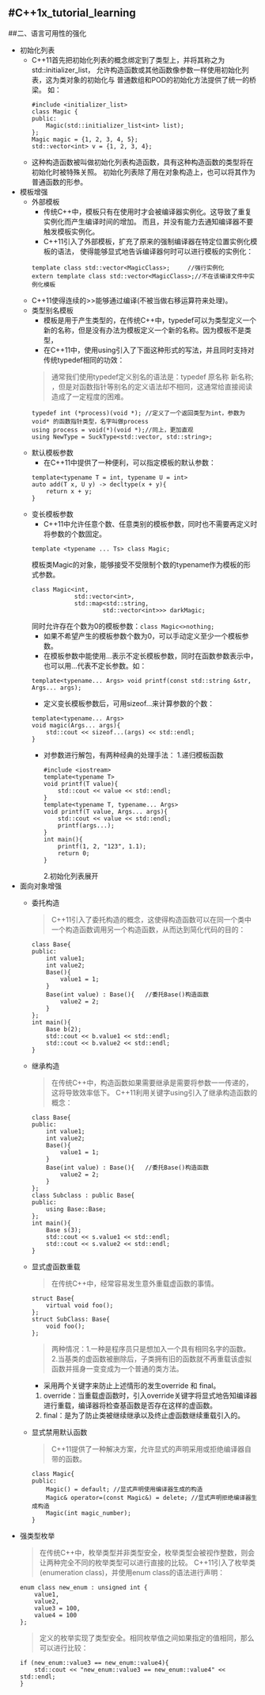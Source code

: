 #C++1x_tutorial_learning
---
##二、语言可用性的强化
+ 初始化列表
	- C++11首先把初始化列表的概念绑定到了类型上，并将其称之为std::initializer_list，
		允许构造函数或其他函数像参数一样使用初始化列表，这为类对象的初始化与
		普通数组和POD的初始化方法提供了统一的桥梁。
		如：
		```
		#include <initializer_list>
		class Magic {
		public:
			Magic(std::initializer_list<int> list);
		};
		Magic magic = {1, 2, 3, 4, 5};
		std::vector<int> v = {1, 2, 3, 4};
		```
	- 这种构造函数被叫做初始化列表构造函数，具有这种构造函数的类型将在初始化时被特殊关照。
		初始化列表除了用在对象构造上，也可以将其作为普通函数的形参。
+ 模板增强
	- 外部模板
		- 传统C++中，模板只有在使用时才会被编译器实例化。这导致了重复实例化而产生编译时间的增加。
		而且，并没有能力去通知编译器不要触发模板实例化。
		- C++11引入了外部模板，扩充了原来的强制编译器在特定位置实例化模板的语法，
		使得能够显式地告诉编译器何时可以进行模板的实例化：
		```
		template class std::vector<MagicClass>;		//强行实例化
		extern template class std::vector<MagicClass>;//不在该编译文件中实例化模板
		```
	- C++11使得连续的>>能够通过编译(不被当做右移运算符来处理)。
	- 类型别名模板
		- 模板是用于产生类型的，在传统C++中，typedef可以为类型定义一个新的名称，但是没有办法为模板定义一个新的名称。因为模板不是类型，
		- 在C++11中，使用using引入了下面这种形式的写法，并且同时支持对传统typedef相同的功效：
		> 通常我们使用typedef定义别名的语法是：typedef 原名称 新名称; 
		> ，但是对函数指针等别名的定义语法却不相同，这通常给直接阅读造成了一定程度的困难。
		```
		typedef int (*process)(void *); //定义了一个返回类型为int，参数为void* 的函数指针类型，名字叫做process
		using process = void(*)(void *);//同上，更加直观
		using NewType = SuckType<std::vector, std::string>;
		```
	- 默认模板参数
		- 在C++11中提供了一种便利，可以指定模板的默认参数：
		```
		template<typename T = int, typename U = int>
		auto add(T x, U y) -> decltype(x + y){
			return x + y;
		}
		```
	- 变长模板参数
		- C++11中允许任意个数、任意类别的模板参数，同时也不需要再定义时将参数的个数固定。
		```
		template <typename ... Ts> class Magic;
		```
		模板类Magic的对象，能够接受不受限制个数的typename作为模板的形式参数。
		```
		class Magic<int,
					std::vector<int>,
					std::map<std::string,
							std::vector<int>>> darkMagic;
		```
		同时允许存在个数为0的模板参数：```class Magic<>nothing;```
		- 如果不希望产生的模板参数个数为0，可以手动定义至少一个模板参数。
		- 在模板参数中能使用...表示不定长模板参数，同时在函数参数表示中，也可以用...代表不定长参数。如：
		```
		template<typename... Args> void printf(const std::string &str, Args... args);
		```
		- 定义变长模板参数后，可用sizeof...来计算参数的个数：
		```
		template<typename... Args>
		void magic(Args... args){
			std::cout << sizeof...(args) << std::endl;
		}
		```
		- 对参数进行解包，有两种经典的处理手法：
			1.递归模板函数
			```
			#include <iostream>
			template<typename T>
			void printf(T value){
				std::cout << value << std::endl;
			}
			template<typename T, typename... Args>
			void printf(T value, Args... args){
				std::cout << value << std::endl;
				printf(args...);
			}
			int main(){
				printf(1, 2, "123", 1.1);
				return 0;
			}
			```
			2.初始化列表展开
+ 面向对象增强
	- 委托构造
		> C++11引入了委托构造的概念，这使得构造函数可以在同一个类中一个构造函数调用另一个构造函数，从而达到简化代码的目的：
		```
		class Base{
		public:
			int value1;
			int value2;
			Base(){
				value1 = 1;
			}
			Base(int value) : Base(){	//委托Base()构造函数
				value2 = 2;
			}
		};
		int main(){
			Base b(2);
			std::cout << b.value1 << std::endl;
			std::cout << b.value2 << std::endl;
		}
		```
	- 继承构造
		> 在传统C++中，构造函数如果需要继承是需要将参数一一传递的，这将导致效率低下。
		> C++11利用关键字using引入了继承构造函数的概念：
		```
		class Base{
		public:
			int value1;
			int value2;
			Base(){
				value1 = 1;
			}
			Base(int value) : Base(){	//委托Base()构造函数
				value2 = 2;
			}
		};
		class Subclass : public Base{
		public:
			using Base::Base;
		};
		int main(){
			Base s(3);
			std::cout << s.value1 << std::endl;
			std::cout << s.value2 << std::endl;
		}
		```
	- 显式虚函数重载
		> 在传统C++中，经常容易发生意外重载虚函数的事情。
		```
		struct Base{
			virtual void foo();
		};
		struct SubClass: Base{
			void foo();
		};
		```
		> 两种情况：1.一种是程序员只是想加入一个具有相同名字的函数。
		> 2.当基类的虚函数被删除后，子类拥有旧的函数就不再重载该虚拟函数并摇身一变变成为一个普通的类方法。
		
		- 采用两个关键字来防止上述情形的发生override 和 final。
		1. override：当重载虚函数时，引入override关键字将显式地告知编译器进行重载，编译器将检查基函数是否存在这样的虚函数。
		2. final：是为了防止类被继续继承以及终止虚函数继续重载引入的。
	- 显式禁用默认函数
		> C++11提供了一种解决方案，允许显式的声明采用或拒绝编译器自带的函数。
		```
		class Magic{
		public:
			Magic() = default; //显式声明使用编译器生成的构造
			Magic& operator=(const Magic&) = delete; //显式声明拒绝编译器生成构造
			Magic(int magic_number);
		}
		```
+ 强类型枚举
	> 在传统C++中，枚举类型并非类型安全，枚举类型会被视作整数，则会让两种完全不同的枚举类型可以进行直接的比较。
	> C++11引入了枚举类(enumeration class)，并使用enum class的语法进行声明：
	```
	enum class new_enum : unsigned int {
		value1,
		value2,
		value3 = 100,
		value4 = 100
	};
	```
	> 定义的枚举实现了类型安全。相同枚举值之间如果指定的值相同，那么可以进行比较：
	```
	if (new_enum::value3 == new_enum::value4){
		std::cout << "new_enum::value3 == new_enum::value4" << std::endl;
	}
	```
	
